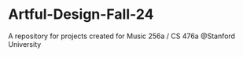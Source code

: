 # Artful-Design-Fall-24
A repository for projects created for Music 256a / CS 476a @Stanford University

